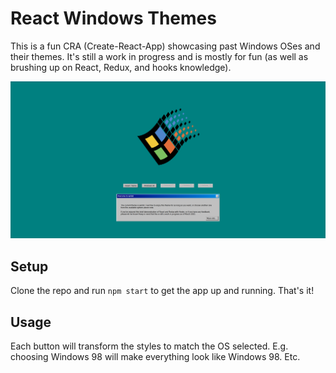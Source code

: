 # React Windows Themes
This is a fun CRA (Create-React-App) showcasing past Windows OSes and their themes. It's still a work in progress and is mostly for fun (as well as brushing up on React, Redux, and hooks knowledge).

![Preview of React Windows Themes web app](./preview.png)

## Setup
Clone the repo and run `npm start` to get the app up and running. That's it!

## Usage
Each button will transform the styles to match the OS selected. E.g. choosing Windows 98 will make everything look like Windows 98. Etc.